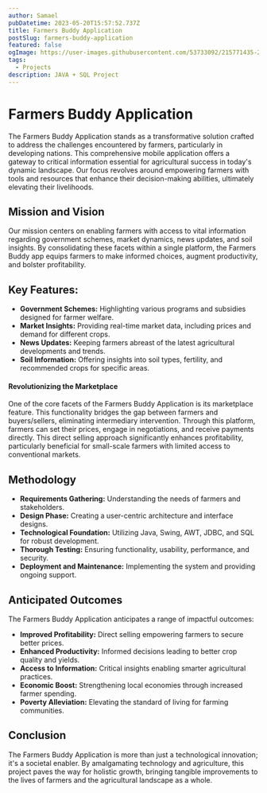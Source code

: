 ```yaml
---
author: Samael
pubDatetime: 2023-05-20T15:57:52.737Z
title: Farmers Buddy Application
postSlug: farmers-buddy-application
featured: false
ogImage: https://user-images.githubusercontent.com/53733092/215771435-25408246-2309-4f8b-a781-1f3d93bdf0ec.png
tags:
  - Projects
description: JAVA + SQL Project
---
```


# Farmers Buddy Application
The Farmers Buddy Application stands as a transformative solution crafted to address the challenges encountered by farmers, particularly in developing nations. This comprehensive mobile application offers a gateway to critical information essential for agricultural success in today's dynamic landscape. Our focus revolves around empowering farmers with tools and resources that enhance their decision-making abilities, ultimately elevating their livelihoods.

## Mission and Vision
Our mission centers on enabling farmers with access to vital information regarding government schemes, market dynamics, news updates, and soil insights. By consolidating these facets within a single platform, the Farmers Buddy app equips farmers to make informed choices, augment productivity, and bolster profitability.

## Key Features:
- **Government Schemes:** Highlighting various programs and subsidies designed for farmer welfare.
- **Market Insights:** Providing real-time market data, including prices and demand for different crops.
- **News Updates:** Keeping farmers abreast of the latest agricultural developments and trends.
- **Soil Information:** Offering insights into soil types, fertility, and recommended crops for specific areas.

#### Revolutionizing the Marketplace
One of the core facets of the Farmers Buddy Application is its marketplace feature. This functionality bridges the gap between farmers and buyers/sellers, eliminating intermediary intervention. Through this platform, farmers can set their prices, engage in negotiations, and receive payments directly. This direct selling approach significantly enhances profitability, particularly beneficial for small-scale farmers with limited access to conventional markets.

## Methodology
- **Requirements Gathering:** Understanding the needs of farmers and stakeholders.
- **Design Phase:** Creating a user-centric architecture and interface designs.
- **Technological Foundation:** Utilizing Java, Swing, AWT, JDBC, and SQL for robust development.
- **Thorough Testing:** Ensuring functionality, usability, performance, and security.
- **Deployment and Maintenance:** Implementing the system and providing ongoing support.

## Anticipated Outcomes
The Farmers Buddy Application anticipates a range of impactful outcomes:

- **Improved Profitability:** Direct selling empowering farmers to secure better prices.
- **Enhanced Productivity:** Informed decisions leading to better crop quality and yields.
- **Access to Information:** Critical insights enabling smarter agricultural practices.
- **Economic Boost:** Strengthening local economies through increased farmer spending.
- **Poverty Alleviation:** Elevating the standard of living for farming communities.

## Conclusion
The Farmers Buddy Application is more than just a technological innovation; it's a societal enabler. By amalgamating technology and agriculture, this project paves the way for holistic growth, bringing tangible improvements to the lives of farmers and the agricultural landscape as a whole.
